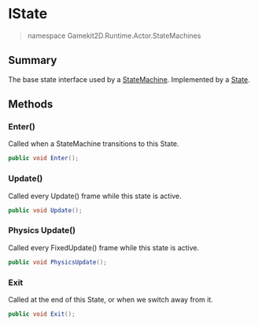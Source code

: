# IState
> namespace Gamekit2D.Runtime.Actor.StateMachines

## Summary
The base state interface used by a [StateMachine](StateMachine.md). Implemented by a [State](State.md).

## Methods
### Enter()
Called when a StateMachine transitions to this State.
```cs
public void Enter();
 ```

### Update()
Called every Update() frame while this state is active.
```csharp
public void Update();
```

### Physics Update()
Called every FixedUpdate() frame while this state is active.
```csharp
public void PhysicsUpdate();
```

### Exit
Called at the end of this State, or when we switch away from it.
```csharp
public void Exit();
```
